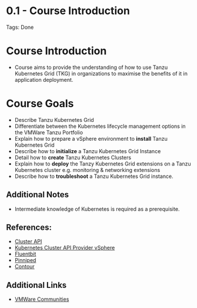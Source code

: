 # 0.1 - Course Introduction

Tags: Done

# Course Introduction

- Course aims to provide the understanding of how to use Tanzu Kubernetes Grid (TKG) in organizations to maximise the benefits of it in application deployment.

# Course Goals

- Describe Tanzu Kubernetes Grid
- Differentiate between the Kubernetes lifecycle management options in the VMWare Tanzu Portfolio
- Explain how to prepare a vSphere environment to **install** Tanzu Kubernetes Grid
- Describe how to **initialize** a Tanzu Kubernetes Grid Instance
- Detail how to **create** Tanzu Kubernetes Clusters
- Explain how to **deploy** the Tanzy Kubernetes Grid extensions on a Tanzu Kubernetes cluster e.g. monitoring & networking extensions
- Describe how to **troubleshoot** a Tanzu Kubernetes Grid instance.

## Additional Notes

- Intermediate knowledge of Kubernetes is required as a prerequisite.

## References:

- [Cluster API](https://cluster-api.sigs.k8s.io)
- [Kubernetes Cluster API Provider vSphere](https://github.com/kubernetes-sigs/cluster-api-provider-vsphere)
- [Fluentbit](https://docs.fluentbit.io/manual)
- [Pinniped](https://pinniped.dev)
- [Contour](https://projectcontour.io/docs/)

## Additional Links

- [VMWare Communities](http://communities.vmware.com)